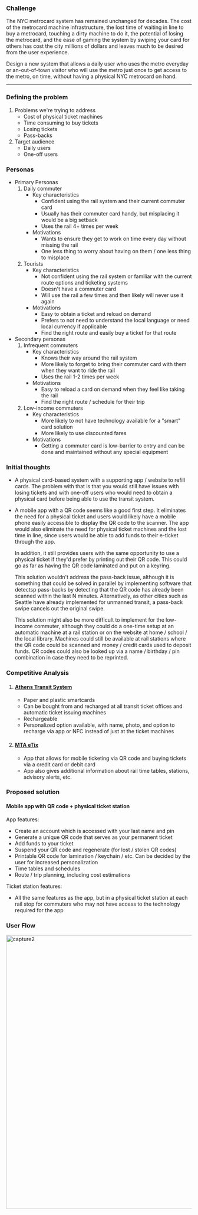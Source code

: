 ### Challenge
The NYC metrocard system has remained unchanged for decades. The cost of the metrocard machine infrastructure, the lost time of waiting in line to buy a metrocard, touching a dirty machine to do it, the potential of losing the metrocard, and the ease of gaming the system by swiping your card for others has cost the city millions of dollars and leaves much to be desired from the user experience.

Design a new system that allows a daily user who uses the metro everyday or an-out-of-town visitor who will use the metro just once to get access to the metro, on time, without having a physical NYC metrocard on hand.

-------
### Defining the problem
1. Problems we're trying to address
    - Cost of physical ticket machines
    - Time consuming to buy tickets
    - Losing tickets
    - Pass-backs
2. Target audience
    - Daily users
    - One-off users

### Personas
- Primary Personas
    1. Daily commuter
        - Key characteristics
            - Confident using the rail system and their current commuter card
            - Usually has their commuter card handy, but misplacing it would be a big setback
            - Uses the rail 4+ times per week
        - Motivations
            - Wants to ensure they get to work on time every day without missing the rail
            - One less thing to worry about having on them / one less thing to misplace
    2. Tourists
        - Key characteristics
            - Not confident using the rail system or familiar with the current route options and ticketing systems
            - Doesn't have a commuter card
            - Will use the rail a few times and then likely will never use it again
        - Motivations
            - Easy to obtain a ticket and reload on demand
            - Prefers to not need to understand the local language or need local currency if applicable
            - Find the right route and easily buy a ticket for that route
- Secondary personas
    1. Infrequent commuters
        - Key characteristics
            - Knows their way around the rail system
            - More likely to forget to bring their commuter card with them when they want to ride the rail
            - Uses the rail 1-2 times per week
        - Motivations
            - Easy to reload a card on demand when they feel like taking the rail
            - Find the right route / schedule for their trip
    2. Low-income commuters
        - Key characteristics
            - More likely to not have technology available for a "smart" card solution
            - More likely to use discounted fares
        - Motivations
            - Getting a commuter card is low-barrier to entry and can be done and maintained without any special equipment

### Initial thoughts
- A physical card-based system with a supporting app / website to refill cards. The problem with that is that you would still have issues with losing tickets and with one-off users who would need to obtain a physical card before being able to use the transit system.
- A mobile app with a QR code seems like a good first step. It eliminates the need for a physical ticket and users would likely have a mobile phone easily accessible to display the QR code to the scanner. The app would also eliminate the need for physical ticket machines and the lost time in line, since users would be able to add funds to their e-ticket through the app.

    In addition, it still provides users with the same opportunity to use a physical ticket if they'd prefer by printing out their QR code. This could go as far as having the QR code laminated and put on a keyring.

    This solution wouldn't address the pass-back issue, although it is something that could be solved in parallel by implementing software that detectsp pass-backs by detecting that the QR code has already been scanned within the last N minutes. Alternatively, as other cities such as Seattle have already implemented for unmanned transit, a pass-back swipe cancels out the original swipe.

    This solution might also be more difficult to implement for the low-income commuter, although they could do a one-time setup at an automatic machine at a rail station or on the website at home / school / the local library. Machines could still be available at rail stations where the QR code could be scanned and money / credit cards used to deposit funds. QR codes could also be looked up via a name / birthday / pin combination in case they need to be reprinted.

### Competitive Analysis
1. #### [Athens Transit System](https://www.athenstransport.com/english/tickets/)
    - Paper and plastic smartcards
    - Can be bought from and recharged at all transit ticket offices and automatic ticket issuing machines
    - Rechargeable
    - Personalized option available, with name, photo, and option to recharge via app or NFC instead of just at the ticket machines
2. #### [MTA eTix](http://www.mta.info/mta-eTix-promo)
    - App that allows for mobile ticketing via QR code and buying tickets via a credit card or debit card
    - App also gives additional information about rail time tables, stations, advisory alerts, etc.

### Proposed solution
#### Mobile app with QR code + physical ticket station
App features:
- Create an account which is accessed with your last name and pin
- Generate a unique QR code that serves as your permanent ticket
- Add funds to your ticket
- Suspend your QR code and regenerate (for lost / stolen QR codes)
- Printable QR code for lamination / keychain / etc. Can be decided by the user for increased personalization
- Time tables and schedules
- Route / trip planning, including cost estimations

Ticket station features: 
- All the same features as the app, but in a physical ticket station at each rail stop for commuters who may not have access to the technology required for the app

### User Flow
<img width="742" alt="capture2" src="https://user-images.githubusercontent.com/4714094/49852097-0117e680-fd98-11e8-8ded-76e821229415.PNG">